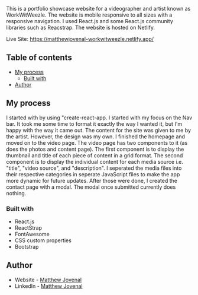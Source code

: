 This is a portfolio showcase website for a videographer and artist known as WorkWitWeezle. The website is mobile responsive to all sizes with a responsive navigation. I used React.js and some React.js community libraries such as Reacstrap. The website is hosted on Netlify.

Live Site: https://matthewjovenal-workwitweezle.netlify.app/

## Table of contents

- [My process](#my-process)
  - [Built with](#built-with)
- [Author](#author)

## My process

I started with by using "create-react-app. I started with my focus on the Nav bar. It took me some time to format it exactly the way I wanted it, but I'm happy with the way it came out. The content for the site was given to me by the artist. However, the design was my own. I finished the homepage and moved on to the video page. The video page has two components to it (as does the photos and content page). The first component is to display the thumbnail and title of each piece of content in a grid format. The second component is to display the individual content for each media source i.e. "title", "video source", and "description". I seperated the media files into their respective categories in seperate JavaScript files to make the app more dynamic for future updates. After those were done, I created the contact page with a modal. The modal once submitted currently does nothing. 

### Built with

- React.js
- ReactStrap
- FontAwesome
- CSS custom properties
- Bootstrap

## Author

- Website - [Matthew Jovenal](https://github.com/GuppyForLife)
- LinkedIn - [Matthew Jovenal](https://www.linkedin.com/in/matthew-jovenal
)
